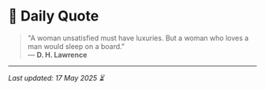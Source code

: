 # 📜 Daily Quote

> "A woman unsatisfied must have luxuries. But a woman who loves a man would sleep on a board."  
> — **D. H. Lawrence**

---

_Last updated: 17 May 2025 ⏳_
